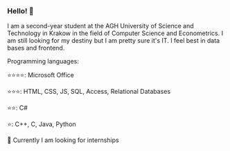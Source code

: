 ### Hello! 👋

I am a second-year student at the AGH University of Science and Technology in Krakow in the field of Computer Science and Econometrics. I am still looking for my destiny but I am pretty sure it's IT. I feel best in data bases and frontend.

Programming languages:

⭐⭐⭐⭐: Microsoft Office

⭐⭐⭐: HTML, CSS, JS, SQL, Access, Relational Databases

⭐⭐: C#

⭐: C++, C, Java, Python

👀 Currently I am looking for internships
